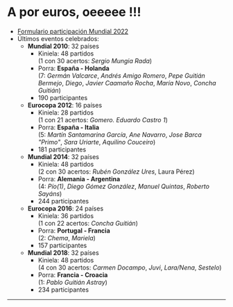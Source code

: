 # A por euros, oeeeee !!!
- [Formulario participación Mundial 2022](https://docs.google.com/forms/d/e/1FAIpQLSf4IL-8piPTv2mk3eZRv8ybTWkJXW0aL4-6XjX2crJjcds5uQ/viewform)
- Últimos eventos celebrados:
  - **Mundial 2010**: 32 países 
    - Kiniela: 48 partidos  
      (1 con 30 acertos: _Sergio Mungia Rada_)
    - Porra:   **España - Holanda**  
      (7: _Germán Valcarce_, _Andrés Amigo Romero_, _Pepe Guitián Bermejo_, _Diego_, _Javier Caamaño Rocha_, _María Novo_, _Concha Guitián_)
    - 190 participantes
  - **Eurocopa 2012**: 16 países
    - Kiniela: 28 partidos  
      (1 con 21 acertos: _Gomero. Eduardo Castro 1_)
    - Porra:   **España - Italia**  
      (5: _Martín Santamarina García_, _Ane Navarro_, _Jose Barca "Primo"_, _Sara Uriarte_, _Aquilino Couceiro_)
    - 181 participantes
  - **Mundial 2014**: 32 países
    - Kiniela: 48 partidos  
      (2 con 30 acertos: _Rubén González Ures_, Laura Pérez) 
    - Porra:   **Alemania - Argentina**  
      (4: _Pío(1)_, _Diego Gómez González_, _Manuel Quintas_, _Roberto Sayáns_) 
    - 244 participantes
  - **Eurocopa 2016**: 24 países
    - Kiniela: 36 partidos  
      (1 con 22 acertos: _Concha Guitián_)
    - Porra:   **Portugal - Francia**  
      (2: _Chema_, _Mariela_) 
    - 157 participantes
  - **Mundial 2018**: 32 países
    - Kiniela: 48 partidos  
      (4 con 30 acertos: _Carmen Docampo_, _Juvi_, _Lara/Nena_, _Sestelo_) 
    - Porra:   **Francia - Croacia**  
      (1: _Pablo Guitián Astray_)
    - 234 participantes

_________________

